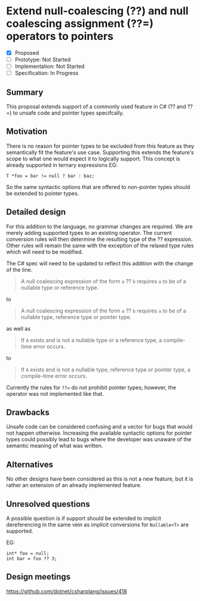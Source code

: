 # Extend null-coalescing (??) and null coalescing assignment (??=) operators to pointers

* [x] Proposed
* [ ] Prototype: Not Started
* [ ] Implementation: Not Started
* [ ] Specification: In Progress

## Summary
[summary]: #summary

This proposal extends support of a commonly used feature in C# (?? and ??=) to unsafe code and pointer types specifcally. 

## Motivation
[motivation]: #motivation


There is no reason for pointer types to be excluded from this feature as they semantically fit the feature's use case. Supporting this extends the feature's scope to what one would expect it to logically support. This concept is already supported in ternary expressions EG:

 `T *foo = bar != null ? bar : baz;`

So the same syntactic options that are offered to non-pointer types should be extended to pointer types.

## Detailed design
[design]: #detailed-design

For this addition to the language, no grammar changes are required. We are merely adding supported types to an existing operator. The current conversion rules will then determine the resulting type of the ?? expression.
Other rules will remain the same with the exception of the relaxed type rules which will need to be modified.

The  C# spec will need to be updated to reflect this addition with the change of the line.
> A null coalescing expression of the form `a` ?? `b` requires `a` to be of a nullable type or reference type.

to

> A null coalescing expression of the form `a` ?? `b` requires `a` to be of a nullable type, reference type or pointer type.

as well as 
> If `A` exists and is not a nullable type or a reference type, a compile-time error occurs.

to

> If `A` exists and is not a nullable type, reference type or pointer type, a compile-time error occurs.

Currently the rules for `??=` do not prohibit pointer types; however, the operator was not implemented like that.


## Drawbacks
[drawbacks]: #drawbacks

Unsafe code can be considered confusing and a vector for bugs that would not happen otherwise. Increasing the available syntactic options for pointer types could possibly lead to bugs where the developer was unaware of the semantic meaning of what was written. 

## Alternatives
[alternatives]: #alternatives

No other designs have been considered as this is not a new feature, but it is rather an extension of an already implemented feature.

## Unresolved questions
[unresolved]: #unresolved-questions

A possible question is if support should be extended to implicit dereferencing in the same vein as implicit conversions for `Nullable<T>` are supported.

EG:

    int* foo = null;
    int bar = foo ?? 3;

## Design meetings

https://github.com/dotnet/csharplang/issues/418



